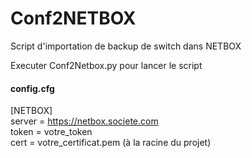 # Conf2NETBOX
Script d'importation de backup de switch dans NETBOX

Executer Conf2Netbox.py pour lancer le script

#### config.cfg
[NETBOX]  
server = https://netbox.societe.com  
token = votre_token  
cert = votre_certificat.pem (à la racine du projet)  
